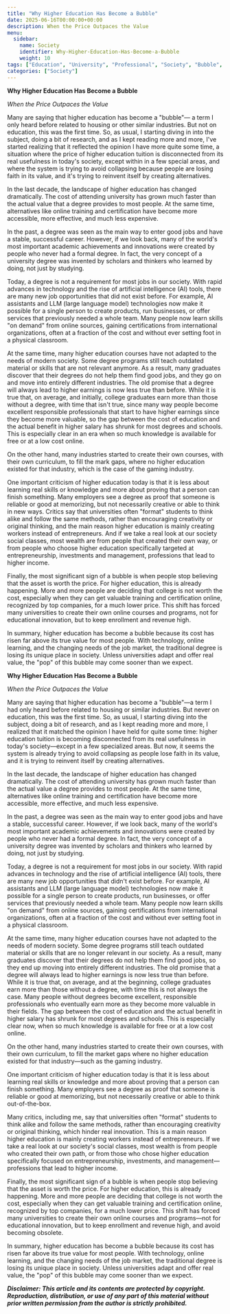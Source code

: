 ```yaml
---
title: "Why Higher Education Has Become a Bubble"
date: 2025-06-16T00:00:00+00:00
description: When the Price Outpaces the Value
menu:
  sidebar:
    name: Society
    identifier: Why-Higher-Education-Has-Become-a-Bubble
    weight: 10
tags: ["Education", "University", "Professional", "Society", "Bubble", "Debt"]
categories: ["Society"]
---
```


**Why Higher Education Has Become a Bubble**

*When the Price Outpaces the Value*

Many are saying that higher education has become a "bubble"— a term I only heard before related to housing or other similar industries. But not on education, this was the first time. So, as usual, I starting diving in into the subject, doing a bit of research, and as I kept reading more and more, I've started realizing that it reflected the opinion I have more quite some time, a situation where the price of higher education tuition is disconnected from its real usefulness in today's society, except within in a few special areas, and where the system is trying to avoid collapsing because people are losing faith in its value, and it's trying to reinvent itself by creating alternatives.

In the last decade, the landscape of higher education has changed dramatically. The cost of attending university has grown much faster than the actual value that a degree provides to most people. At the same time, alternatives like online training and certification have become more accessible, more effective, and much less expensive.

In the past, a degree was seen as the main way to enter good jobs and have a stable, successful career. However, if we look back, many of the world's most important academic achievements and innovations were created by people who never had a formal degree. In fact, the very concept of a university degree was invented by scholars and thinkers who learned by doing, not just by studying.

Today, a degree is not a requirement for most jobs in our society. With rapid advances in technology and the rise of artificial intelligence (AI) tools, there are many new job opportunities that did not exist before. For example, AI assistants and LLM (large language model) technologies now make it possible for a single person to create products, run businesses, or offer services that previously needed a whole team. Many people now learn skills "on demand" from online sources, gaining certifications from international organizations, often at a fraction of the cost and without ever setting foot in a physical classroom.

At the same time, many higher education courses have not adapted to the needs of modern society. Some degree programs still teach outdated material or skills that are not relevant anymore. As a result, many graduates discover that their degrees do not help them find good jobs, and they go on and move into entirely different industries. The old promise that a degree will always lead to higher earnings is now less true than before. While it is true that, on average, and initially, college graduates earn more than those without a degree, with time that isn't true, since many way people become excellent responsible professionals that start to have higher earnings since they become more valuable, so the gap between the cost of education and the actual benefit in higher salary has shrunk for most degrees and schools. This is especially clear in an era when so much knowledge is available for free or at a low cost online.

On the other hand, many industries started to create their own courses, with their own curriculum, to fill the mark gaps, where no higher education existed for that industry, which is the case of the gaming industry.

One important criticism of higher education today is that it is less about learning real skills or knowledge and more about proving that a person can finish something. Many employers see a degree as proof that someone is reliable or good at memorizing, but not necessarily creative or able to think in new ways. Critics say that universities often "format" students to think alike and follow the same methods, rather than encouraging creativity or original thinking, and the main reason higher education is mainly creating workers instead of entrepreneurs. And if we take a real look at our society social classes, most wealth are from people that created their own way, or from people who choose higher education specifically targeted at entrepreneurship, investments and management, professions that lead to higher income.

Finally, the most significant sign of a bubble is when people stop believing that the asset is worth the price. For higher education, this is already happening. More and more people are deciding that college is not worth the cost, especially when they can get valuable training and certification online, recognized by top companies, for a much lower price. This shift has forced many universities to create their own online courses and programs, not for educational innovation, but to keep enrollment and revenue high.

In summary, higher education has become a bubble because its cost has risen far above its true value for most people. With technology, online learning, and the changing needs of the job market, the traditional degree is losing its unique place in society. Unless universities adapt and offer real value, the "pop" of this bubble may come sooner than we expect.

**Why Higher Education Has Become a Bubble**

*When the Price Outpaces the Value*

Many are saying that higher education has become a "bubble"—a term I had only heard before related to housing or similar industries. But never on education, this was the first time. So, as usual, I starting diving into the subject, doing a bit of research, and as I kept reading more and more, I realized that it matched the opinion I have held for quite some time: higher education tuition is becoming disconnected from its real usefulness in today's society—except in a few specialized areas. But now, it seems the system is already trying to avoid collapsing as people lose faith in its value, and it is trying to reinvent itself by creating alternatives.

In the last decade, the landscape of higher education has changed dramatically. The cost of attending university has grown much faster than the actual value a degree provides to most people. At the same time, alternatives like online training and certification have become more accessible, more effective, and much less expensive.

In the past, a degree was seen as the main way to enter good jobs and have a stable, successful career. However, if we look back, many of the world's most important academic achievements and innovations were created by people who never had a formal degree. In fact, the very concept of a university degree was invented by scholars and thinkers who learned by doing, not just by studying.

Today, a degree is not a requirement for most jobs in our society. With rapid advances in technology and the rise of artificial intelligence (AI) tools, there are many new job opportunities that didn't exist before. For example, AI assistants and LLM (large language model) technologies now make it possible for a single person to create products, run businesses, or offer services that previously needed a whole team. Many people now learn skills "on demand" from online sources, gaining certifications from international organizations, often at a fraction of the cost and without ever setting foot in a physical classroom.

At the same time, many higher education courses have not adapted to the needs of modern society. Some degree programs still teach outdated material or skills that are no longer relevant in our society. As a result, many graduates discover that their degrees do not help them find good jobs, so they end up moving into entirely different industries. The old promise that a degree will always lead to higher earnings is now less true than before. While it is true that, on average, and at the beginning, college graduates earn more than those without a degree, with time this is not always the case. Many people without degrees become excellent, responsible professionals who eventually earn more as they become more valuable in their fields. The gap between the cost of education and the actual benefit in higher salary has shrunk for most degrees and schools. This is especially clear now, when so much knowledge is available for free or at a low cost online.

On the other hand, many industries started to create their own courses, with their own curriculum, to fill the market gaps where no higher education existed for that industry—such as the gaming industry.

One important criticism of higher education today is that it is less about learning real skills or knowledge and more about proving that a person can finish something. Many employers see a degree as proof that someone is reliable or good at memorizing, but not necessarily creative or able to think out-of-the-box.

Many critics, including me, say that universities often "format" students to think alike and follow the same methods, rather than encouraging creativity or original thinking, which hinder real innovation. This is a main reason higher education is mainly creating workers instead of entrepreneurs. If we take a real look at our society's social classes, most wealth is from people who created their own path, or from those who chose higher education specifically focused on entrepreneurship, investments, and management—professions that lead to higher income.

Finally, the most significant sign of a bubble is when people stop believing that the asset is worth the price. For higher education, this is already happening. More and more people are deciding that college is not worth the cost, especially when they can get valuable training and certification online, recognized by top companies, for a much lower price. This shift has forced many universities to create their own online courses and programs—not for educational innovation, but to keep enrollment and revenue high, and avoid becoming obsolete.

In summary, higher education has become a bubble because its cost has risen far above its true value for most people. With technology, online learning, and the changing needs of the job market, the traditional degree is losing its unique place in society. Unless universities adapt and offer real value, the "pop" of this bubble may come sooner than we expect.
  
  
  
  
**_Disclaimer: This article and its contents are protected by copyright. Reproduction, distribution, or use of any part of this material without prior written permission from the author is strictly prohibited._**
